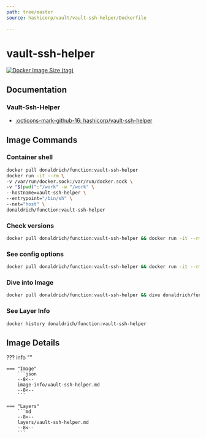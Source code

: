 ```yaml
---
path: tree/master
source: hashicorp/vault/vault-ssh-helper/Dockerfile

---
```


# vault-ssh-helper

[![Docker Image Size (tag)](https://img.shields.io/docker/image-size/donaldrich/function/vault-ssh-helper?color=blue&label=donaldrich/function:vault-ssh-helper&logo=docker&style=flat-square)](https://hub.docker.com/r/donaldrich/function/vault-ssh-helper)

## Documentation

### Vault-Ssh-Helper

* [:octicons-mark-github-16: hashicorp/vault-ssh-helper](https://github.com/hashicorp/vault-ssh-helper)

## Image Commands

### Container shell

```sh
docker pull donaldrich/function:vault-ssh-helper
docker run -it --rm \
-v /var/run/docker.sock:/var/run/docker.sock \
-v "$(pwd)":"/work" -w "/work" \
--hostname=vault-ssh-helper \
--entrypoint="/bin/sh" \
--net="host" \
donaldrich/function:vault-ssh-helper
```

### Check versions

```sh
docker pull donaldrich/function:vault-ssh-helper && docker run -it --rm  donaldrich/function:vault-ssh-helper validate
```

### See config options

```sh
docker pull donaldrich/function:vault-ssh-helper && docker run -it --rm  donaldrich/function:vault-ssh-helper help
```

### Dive into Image

```sh
docker pull donaldrich/function:vault-ssh-helper && dive donaldrich/function:vault-ssh-helper
```

### See Layer Info

```sh
docker history donaldrich/function:vault-ssh-helper
```

## Image Details

??? info ""

    === "Image"
        ```json
        --8<--
        image-info/vault-ssh-helper.md
        --8<--
        ```

    === "Layers"
        ```md
        --8<--
        layers/vault-ssh-helper.md
        --8<--
        ```
